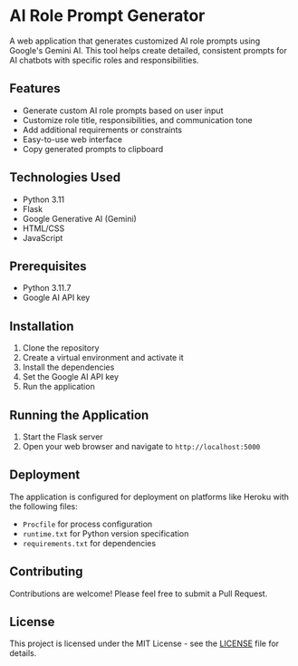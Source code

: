# AI Role Prompt Generator

A web application that generates customized AI role prompts using Google's Gemini AI. This tool helps create detailed, consistent prompts for AI chatbots with specific roles and responsibilities.

## Features

- Generate custom AI role prompts based on user input
- Customize role title, responsibilities, and communication tone
- Add additional requirements or constraints
- Easy-to-use web interface
- Copy generated prompts to clipboard

## Technologies Used

- Python 3.11
- Flask
- Google Generative AI (Gemini)
- HTML/CSS
- JavaScript

## Prerequisites

- Python 3.11.7
- Google AI API key

## Installation

1. Clone the repository
2. Create a virtual environment and activate it
3. Install the dependencies
4. Set the Google AI API key
5. Run the application


## Running the Application

1. Start the Flask server
2. Open your web browser and navigate to `http://localhost:5000`

## Deployment

The application is configured for deployment on platforms like Heroku with the following files:
- `Procfile` for process configuration
- `runtime.txt` for Python version specification
- `requirements.txt` for dependencies

## Contributing

Contributions are welcome! Please feel free to submit a Pull Request.

## License

This project is licensed under the MIT License - see the [LICENSE](LICENSE) file for details.
